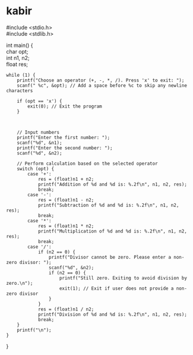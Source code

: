 # kabir
#include <stdio.h>  <br>
#include <stdlib.h> <br>

int main() { <br>
    char opt; <br>
    int n1, n2; <br>
    float res; <br>

    while (1) {
        printf("Choose an operator (+, -, *, /). Press 'x' to exit: ");
        scanf(" %c", &opt); // Add a space before %c to skip any newline characters

        if (opt == 'x') {
            exit(0); // Exit the program
        }



        // Input numbers
        printf("Enter the first number: ");
        scanf("%d", &n1);
        printf("Enter the second number: ");
        scanf("%d", &n2);

        // Perform calculation based on the selected operator
        switch (opt) {
            case '+':
                res = (float)n1 + n2;
                printf("Addition of %d and %d is: %.2f\n", n1, n2, res);
                break;
            case '-':
                res = (float)n1 - n2;
                printf("Subtraction of %d and %d is: %.2f\n", n1, n2, res);
                break;
            case '*':
                res = (float)n1 * n2;
                printf("Multiplication of %d and %d is: %.2f\n", n1, n2, res);
                break;
            case '/':
                if (n2 == 0) {
                    printf("Divisor cannot be zero. Please enter a non-zero divisor: ");
                    scanf("%d", &n2);
                    if (n2 == 0) {
                        printf("Still zero. Exiting to avoid division by zero.\n");
                        exit(1); // Exit if user does not provide a non-zero divisor
                    }
                }
                res = (float)n1 / n2;
                printf("Division of %d and %d is: %.2f\n", n1, n2, res);
                break;
        }
        printf("\n");
    }
}

